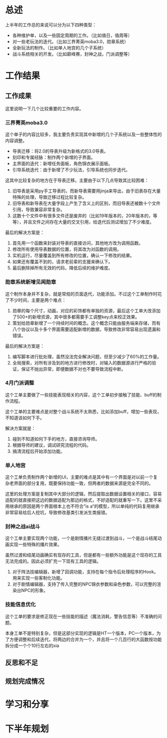 
```table-of-contents
```

# 总述

上半年的工作总的来说可以分为以下四种类型：
- 各种维护单，以及一些固定周期的工作。（比如值日，值周等）
- 对一些老玩法的迭代。（比如三界菁英moba3.0，勋章系统）
- 全新玩法的制作。（比如单人地宫的几个子系统）
- 战斗系统相关的开发。（比如巅峰赛，封神之战，门派调整等）

# 工作结果

## 工作成果

这里说明一下几个比较重要的工作内容。
### 三界菁英moba3.0

这个单子的内容比较多，我主要负责实现其中新增的几个子系统以及一些整体性的内容调整。
- 导表迁移：将2.0的导表升级为新格式的3.0导表。
- 刻印和专属经脉：制作两个新增的子界面。
- 主界面的迭代：新增任务面板，角色锦衣展示面板。
- 引导系统迭代：由于新增了不少玩法，引导系统也同步迭代。

这其中比较复杂的地方在于导表迁移。主要由于以下几点导致其比较困难：
1. 旧导表是采用py手工导表的，而新导表需要用jinja来导出，由于旧表存在大量特殊的处理，导致迁移过程比较复杂。
2. 旧导表和新导表在大量字段上产生了含义上的区别，而旧导表还被数十个文件引用，导致兼容非常复杂。
3. 这数十个文件中有很多文件还是废弃的（比如19年版本的，20年版本的，等等），并且文件之间存在大量的交叉引用，给迭代后测试增加了不少难度。

最后的解决方案是：
1. 首先用一个函数来封装对导表的直接访问，其他地方改为调用函数。
2. 修改所有使用导表数据的位置，将其改为对函数的调用。
3. 实机运行，尽量覆盖到所有修改的位置，确认一下修改的结果。
4. 如果还有覆盖不到的，请求老前辈的支援来确认下。
5. 最后删除掉所有无效的代码，降低后续的维护难度。

### 勋章系统新增见闻勋章

这个制作本身并不复杂，就是常规的页面迭代，功能添加。不过这个工单制作时花了不少时间，主要是两个难点：
1. 勋章的每个尺寸，动画，对应的彩饰都有单独的资源，最后这个工单大改添加了500+的新增资源，其中很多都需要手工调整key点来校正效果。
2. 策划给勋章新增了一个持续时间的概念。这个概念只能由服务端来存储，而有八个协议以及十多个界面需要适配新增的数据，导致修改非常容易出现遗漏和错误。

最后的解决方案是：
1. 编写脚本进行批处理，虽然没法完全解决问题，但至少减少了60%的工作量。
2. 全局搜索，对所有涉及到的地方进行修改时，对输入的数据源进行严格的验证，保证不抛出异常，即便数据不对也不要导致流程中断。

### 4月门派调整

这个工单主要做了一些技能表现相关的内容，这个工单初步接触了技能、buff的制作流程。

这个工单的主要难点是对整个战斗系统不太熟悉，比如添加buff，增加一些表现，不知道该如何下手。

解决方案就是：
1. 碰到不知道如何下手的地方，直接咨询导师。
2. 根据导师的建议，调试研究流程的代码。
3. 搞清流程后开始添加功能。
### 单人地宫

这个工单负责制作两个新增的UI，主要的难点是其中有一个界面是对以前一个复杂老界面的部分复用，既要保持功能一致，但两者的数据来源是完全不同的。

这里的处理方案是复制其中大部分的逻辑，然后提取出数据设置相关的接口，容易适配的就直接把这边的数据适配为那边的格式，不好适配的就重写一下。这里不采用继承的原因是两个界面根本上也不符合”is a“的模型，所以单纯的代码复用继承非常容易给后人挖坑，导致修改基类引发派生类报错。

### 封神之战ai战斗

这个工单主要实现两个功能，一个是剧情播片无缝过渡到战斗，一个是战斗结尾动画实现一些特殊的播片效果。

虽然过渡和结尾动画确实有现存的工具，但是都有一些额外功能是这个现存的工具无法完成的。因此必须扩充一下现有工具的逻辑。

1. 对于阵法技编辑器，新增了回调功能，支持在每个指令后处理程序的Hook。用来实现一些客制化功能。
2. 对于剧情编辑器，支持了传入完整的NPC锦衣参数和染色参数，可以完整的渲染出NPC的形象。

### 技能信息优化

这个工单的要求是修正现在一些技能的描述（魔法消耗，警告信息等）不准确的问题。

本身工单不是特别复杂，但是这部分实现的逻辑是HT一个版本，PC一个版本，为了方便调整和后续迭代，将两边的合并为一个，并且将一个几百行的大函数按功能拆分成一个个10行左右的xia
## 反思和不足

## 规划完成情况

# 学习和分享

# 下半年规划
